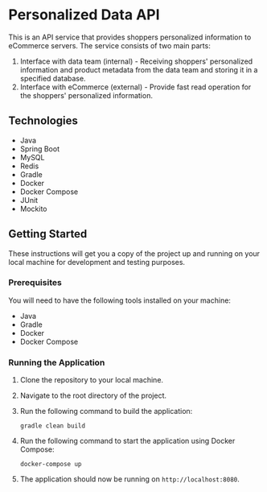 # Personalized Data API

This is an API service that provides shoppers personalized information to eCommerce servers. The service consists of two main parts:

1. Interface with data team (internal) - Receiving shoppers' personalized information and product metadata from the data team and storing it in a specified database.
2. Interface with eCommerce (external) - Provide fast read operation for the shoppers' personalized information.

## Technologies

- Java
- Spring Boot
- MySQL
- Redis
- Gradle
- Docker
- Docker Compose
- JUnit
- Mockito

## Getting Started

These instructions will get you a copy of the project up and running on your local machine for development and testing purposes.

### Prerequisites

You will need to have the following tools installed on your machine:

- Java
- Gradle
- Docker
- Docker Compose

### Running the Application

1. Clone the repository to your local machine.

2. Navigate to the root directory of the project.

3. Run the following command to build the application:

   ```
   gradle clean build
   ```

4. Run the following command to start the application using Docker Compose:

   ```
   docker-compose up
   ```

5. The application should now be running on `http://localhost:8080`.

